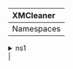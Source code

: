 |    XMCleaner   |
|:---------------|
|Namespaces
<details><summary>ns1</summary>
Classes
 <details>
 <summary>class1</summary>
 Members
  <details>
  <summary>Public</summary>
  Functions
   <details>
   <summary>func1</summary>
   funcDescription
   </details>
  </details>
 </details>
</details>|